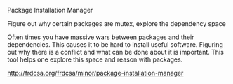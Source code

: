Package Installation Manager

Figure out why certain packages are mutex, explore the dependency
space

Often times you have massive wars between packages and their
dependencies.  This causes it to be hard to install useful software.
Figuring out why there is a conflict and what can be done about it is
important.  This tool helps one explore this space and reason with
packages.

http://frdcsa.org/frdcsa/minor/package-installation-manager
